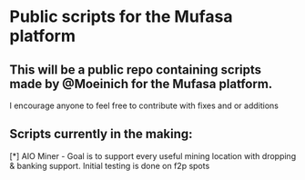 # Public scripts for the Mufasa platform
## This will be a public repo containing scripts made by @Moeinich for the Mufasa platform.

I encourage anyone to feel free to contribute with fixes and or additions

## Scripts currently in the making:
[*] AIO Miner - Goal is to support every useful mining location with dropping & banking support. Initial testing is done on f2p spots
